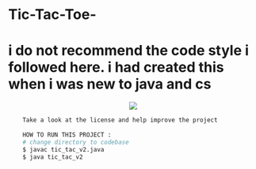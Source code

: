 
# Tic-Tac-Toe-
# i do not recommend the code style i followed here. i had created this when i was new to java and cs 
<div align="center">
  <img src="image.png" >
</div>

```bash
    Take a look at the license and help improve the project
	
    HOW TO RUN THIS PROJECT :
    # change directory to codebase
    $ javac tic_tac_v2.java
    $ java tic_tac_v2
```
